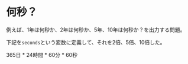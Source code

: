 # 何秒？

例えば、1年は何秒か、2年は何秒か、5年、10年は何秒か？を出力する問題。

下記を`seconds`という変数に定義して、それを2倍、5倍、10倍した。

365日 * 24時間 * 60分 * 60秒